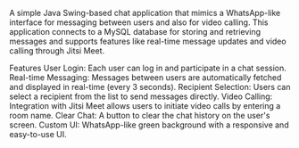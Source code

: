 A simple Java Swing-based chat application that mimics a WhatsApp-like interface for messaging between users and also for video calling. This application connects to a MySQL database for storing and retrieving messages and supports features like real-time message updates and video calling through Jitsi Meet.

Features
User Login: Each user can log in and participate in a chat session.
Real-time Messaging: Messages between users are automatically fetched and displayed in real-time (every 3 seconds).
Recipient Selection: Users can select a recipient from the list to send messages directly.
Video Calling: Integration with Jitsi Meet allows users to initiate video calls by entering a room name.
Clear Chat: A button to clear the chat history on the user's screen.
Custom UI: WhatsApp-like green background with a responsive and easy-to-use UI.




